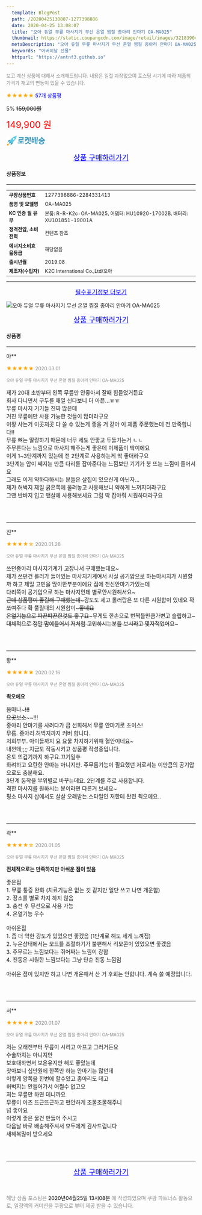 ```yaml
---
  template: BlogPost
  path: /20200425130807-1277398886
  date: 2020-04-25 13:08:07
  title: "오아 듀얼 무릎 마사지기 무선 온열 찜질 종아리 안마기 OA-MA025"
  thumbnail: https://static.coupangcdn.com/image/retail/images/321839042686220-823dfcd2-2926-4047-841b-ee3710a92ed1.jpg
  metaDescription: "오아 듀얼 무릎 마사지기 무선 온열 찜질 종아리 안마기 OA-MA025,어버이날 선물"
  keywords: "어버이날 선물"
  httpurl: "https://antnf3.github.io"
---
```

  
<span style="color: #888;font-size:0.8rem">보고 계신 상품에 대해서 소개해드립니다.
내용은 일절 과장없으며 포스팅 시기에 따라 제품의 가격과 재고의 변동이 있을 수 있습니다.</span>
  
<span style="color: orange;">★★★★★</span> <span style="color: blue;font-size: 0.85rem;">57개 상품평</span>

<span style="font-size: 0.9rem">5%</span> <span style="font-size: 0.9rem">~~159,000원~~</span>

<span style="color: red;font-size: 1.5rem;">149,900 원</span>

![로켓배송](/assets/rocket_logo.png)

<p align="center"><a href="http://me2.do/Fh6KFVeX" style="font-size: 1.2rem; color: blue;">상품 구매하러가기</a></p>

#### 상품정보

---

|                  |                       |
| ---------------- | --------------------- |
| **<span style="font-size:0.8rem;">쿠팡상품번호</span>** | <span style="font-size:0.8rem;">1277398886-2284331413</span> |
| **<span style="font-size:0.8rem;">품명 및 모델명</span>**    | <span style="font-size:0.8rem;">OA-MA025</span>        |
| **<span style="font-size:0.8rem;">KC 인증 필 유무</span>**    | <span style="font-size:0.8rem;">본품: R-R-K2c-OA-MA025, 어댑터: HU10920-17002B, 배터리: XU101851-19001A</span>        |
| **<span style="font-size:0.8rem;">정격전압, 소비전력</span>**    | <span style="font-size:0.8rem;">컨텐츠 참조</span>        |
| **<span style="font-size:0.8rem;">에너지소비효율등급</span>**    | <span style="font-size:0.8rem;">해당없음</span>        |
| **<span style="font-size:0.8rem;">출시년월</span>**    | <span style="font-size:0.8rem;">2019.08</span>        |
| **<span style="font-size:0.8rem;">제조자(수입자)</span>**    | <span style="font-size:0.8rem;">K2C International Co.,Ltd/오아</span>        |





---

<p align="center"><a href="http://me2.do/Fh6KFVeX" style="font-size: 1rem; color: blue;">필수표기정보 더보기</a></p>

![오아 듀얼 무릎 마사지기 무선 온열 찜질 종아리 안마기 OA-MA025](http://thumbnail8.coupangcdn.com/thumbnails/remote/q89/image/retail/images/488535579599998-87ca8eab-197f-4758-a540-85cc58757ccc.jpg)

<p align="center"><a href="http://me2.do/Fh6KFVeX" style="font-size: 1.2rem; color: blue;">상품 구매하러가기</a></p>

#### 상품평
  
---
  
야**
    
<span style="color: orange;">★★★★★</span> <span style="font-size:0.8rem;color: #888;">2020.03.01</span>
    
<span style="color: #888;font-size:0.7rem">오아 듀얼 무릎 마사지기 무선 온열 찜질 종아리 안마기 OA-MA025</span>
    

    
<span style="font-size: 0.9rem;">제가 20대 초반부터 왼쪽 무릎만 안좋아서 잘때 힘들었거든요<br/>회사 다니면서 구두를 매일 신다보니 더 아픈...ㅠㅠ<br/>무릎 마사지 기기들 진짜 많은데 <br/>거진 무릎에만 사용 가능한 것들이 많더라구요<br/>이왕 사는거 이곳저곳 다 쓸 수 있는게 좋을 거 같아 이 제품 주문했는데 전 만족합니다!!<br/>무릎 뼈는 말랑하기 때문에 너무 세도 안좋고 두들기는거 ㄴㄴ<br/>주무른다는 느낌으로 마사지 해주는게 좋은데 이제품이 딱이에요<br/>이게 1~3단계까지 있는데 전 2단계로 사용하는게 딱 좋더라구요<br/>3단계는 압이 쎄지는 만큼 다리를 잡아준다는 느낌보단 기기가 붕 뜨는 느낌이 들어서요<br/>그래도 이게 약하다하시는 분들은 살집이 있으신게 아닌자...<br/>제가 허벅지 제일 굵은쪽에 올려놓고 사용해보니 약하게 느껴지더라구요<br/>그땐 반바지 입고 맨살에 사용해보세요 그럼 딱 잡아줘 시원하더라구요</span>
    
<br>
<br>

---
  
진**
    
<span style="color: orange;">★★★★☆</span> <span style="font-size:0.8rem;color: #888;">2020.01.28</span>
    
<span style="color: #888;font-size:0.7rem">오아 듀얼 무릎 마사지기 무선 온열 찜질 종아리 안마기 OA-MA025</span>
    

    
<span style="font-size: 0.9rem;">쓰던종아리  마사지기계가  고장나서  구매했는데요~<br/>제가  쓰던건  롤러가  들어있는  마사지기계여서  사실 공기압으로  하는마시지가  시원할까   하고  제일  고민을  많이한부분이에요  집에  전신안마기가있는데<br/>다리쪽이  공기압으로  하는  마사지인데  별로안시원해서요~~~<br/>근데  상품평이   좋길래  구매했는데~~~강도도  세고  롤러랑은  또  다른  시원함이  있네요   꽉쪼여주다  확 풀릴때의  시원함이~~~좋네요<br/>온열기능으로  따끈따끈한것도  좋구요~~~무게도  한손으로  번쩍들만큼가변고  슬립하고~~~대체적으로  정말  맘에들어서  저처럼  고민하시는분들   보시라고  몇자적었어요~~~</span>
    
<br>
<br>

---
  
황**
    
<span style="color: orange;">★★★★★</span> <span style="font-size:0.8rem;color: #888;">2020.02.16</span>
    
<span style="color: #888;font-size:0.7rem">오아 듀얼 무릎 마사지기 무선 온열 찜질 종아리 안마기 OA-MA025</span>
    
<span style="font-size:0.85rem">**쵝오에요**</span>
    
<span style="font-size: 0.9rem;">옴마나~~~!!! <br/>요곳보소~~~~!!!<br/>종아리 안마기를 사려다가 급 선회해서 무릎 안마기로 초이스!<br/>무름. 종아리.허벅지까지 커버 합니다.<br/>저희부부. 아이들까지 요 요물 차지하기위해 혈안이네요~<br/>내껀데;;;; 지금도 작동시키고 상품평 작성중입니다.<br/>온도 뜨겁기까지 하구요.끄기일쑤<br/>화려하고 요란한 안마는 아니지만. 주무름기능이 필요했던 저로서는 이만큼의 공기압으로도 충분해요.<br/>3단계 동작을 부위별로 바꾸는데요. 2단계를 주로 사용합니다.<br/>격한 마사지를 원하시는 분이라면 다른거 보세요~<br/>평소 마사지 삽에서도 살살 오래받는 스타일인 저한테 완전 쵝오에요..</span>
    
<br>
<br>

---
  
곽**
    
<span style="color: orange;">★★★★☆</span> <span style="font-size:0.8rem;color: #888;">2020.01.05</span>
    
<span style="color: #888;font-size:0.7rem">오아 듀얼 무릎 마사지기 무선 온열 찜질 종아리 안마기 OA-MA025</span>
    
<span style="font-size:0.85rem">**전체적으로는 만족하지만 아쉬운 점이 있음**</span>
    
<span style="font-size: 0.9rem;">좋은점 <br/>1. 무릎 통증 완화 (치료기능은 없는 것 같지만 일단 쓰고 나면 개운함)<br/>2. 장소를 별로 차지 하지 않음<br/>3. 충전 후 무선으로 사용 가능<br/>4. 온열기능 우수<br/> <br/>아쉬운점<br/>1. 좀 더 약한 강도가 있었으면 좋겠음 (1단계로 해도 세게 느껴짐)<br/>2. 누운상태에서는 모드를 조절하기가 불편해서 리모콘이 있었으면 좋겠음<br/>3. 주무르는 느낌보다는 쥐어짜는 느낌이 강함<br/>4. 진동은 시원한 느낌보다는 그냥 단순 진동 느낌임<br/><br/>아쉬운 점이 있지만 하고 나면 개운해서 산 거 후회는 안합니다. 계속 쓸 예정입니다.</span>
    
<br>
<br>

---
  
서**
    
<span style="color: orange;">★★★★★</span> <span style="font-size:0.8rem;color: #888;">2020.01.07</span>
    
<span style="color: #888;font-size:0.7rem">오아 듀얼 무릎 마사지기 무선 온열 찜질 종아리 안마기 OA-MA025</span>
    

    
<span style="font-size: 0.9rem;">저는 오래전부터 무릎이 시리고 아프고 그러거든요<br/>수술까지는 아니지만<br/>보호대하면서 보온유지만 해도 좋았는데<br/>찾아보니 십만원에 한쪽만 하는 안마기는 많던데<br/>이렇게 양쪽을 한번에 할수있고 종아리도 데고<br/>허벅지는 안들어가서 어쩔수 없고요<br/>저는 무릎만 하면 데니까요<br/>무릎이 아즈 뜨근뜨근하고 편안하게 조물조물해주니 <br/>넘 좋아요<br/>이렇게 좋은 물건 만들어 주시고<br/>다음날 바로 배송해주셔서 모두에게 감사드립니다<br/>새해복많이 받으세요</span>
    
<br>
<br>


  
---
  
<p align="center"><a href="http://me2.do/Fh6KFVeX" style="font-size: 1.2rem; color: blue;">상품 구매하러가기</a></p>
  
<br>
  
<span style="font-size: 0.85rem; color: #888;">해당 상품 포스팅은 <span style="color: #000;"> 2020년04월25일 13시08분 </span> 에 작성되었으며 쿠팡 파트너스 활동으로, 일정액의 커미션을 쿠팡으로 부터 제공 받을 수 있습니다.</span>